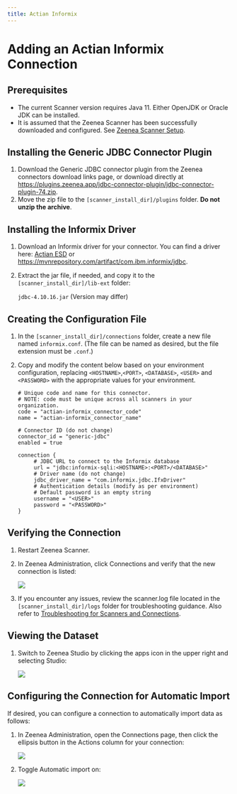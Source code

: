 ```yaml
---
title: Actian Informix
---
```

# Adding an Actian Informix Connection

## Prerequisites

* The current Scanner version requires Java 11. Either OpenJDK or Oracle JDK can be installed.
* It is assumed that the Zeenea Scanner has been successfully downloaded and configured. See [Zeenea Scanner Setup](./zeenea-scanner-setup).

## Installing the Generic JDBC Connector Plugin

1. Download the Generic JDBC connector plugin from the Zeenea connectors download links page, or download directly at https://plugins.zeenea.app/jdbc-connector-plugin/jdbc-connector-plugin-74.zip.
2. Move the zip file to the `[scanner_install_dir]/plugins` folder. **Do not unzip the archive**.

## Installing the Informix Driver

1. Download an Informix driver for your connector. You can find a driver here: [Actian ESD](https://esd.actian.com/) or https://mvnrepository.com/artifact/com.ibm.informix/jdbc. 
3. Extract the jar file, if needed, and copy it to the `[scanner_install_dir]/lib-ext` folder:

     `jdbc-4.10.16.jar` (Version may differ)

## Creating the Configuration File

1. In the `[scanner_install_dir]/connections` folder, create a new file named `informix.conf`. (The file can be named as desired, but the file extension must be `.conf`.)
2. Copy and modify the content below based on your environment configuration, replacing `<HOSTNAME>`,`<PORT>`, `<DATABASE>`, `<USER>` and `<PASSWORD>` with the appropriate values for your environment.

     ```
     # Unique code and name for this connector.
     # NOTE: code must be unique across all scanners in your organization.
     code = "actian-informix_connector_code"
     name = "actian-informix_connector_name"

     # Connector ID (do not change)
     connector_id = "generic-jdbc"
     enabled = true
     
     connection {
          # JDBC URL to connect to the Informix database
          url = "jdbc:informix-sqli:<HOSTNAME>:<PORT>/<DATABASE>"
          # Driver name (do not change)
          jdbc_driver_name = "com.informix.jdbc.IfxDriver"
          # Authentication details (modify as per environment)
          # Default password is an empty string
          username = "<USER>"
          password = "<PASSWORD>"
     }
     ```

## Verifying the Connection​

1. Restart Zeenea Scanner.
2. In Zeenea Administration, click Connections and verify that the new connection is listed:

     ![](/img/zeenea-connection-informix.png)
3. If you encounter any issues, review the scanner.log file located in the `[scanner_install_dir]/logs` folder for troubleshooting guidance. Also refer to [Troubleshooting for Scanners and Connections](./zeenea-troubleshooting).

## Viewing the Dataset​

1. Switch to Zeenea Studio by clicking the apps icon in the upper right and selecting Studio:

     ![](/img/zeenea-informix-schema.png)

## Configuring the Connection for Automatic Import​

If desired, you can configure a connection to automatically import data as follows:

1. In Zeenea Administration, open the Connections page, then click the ellipsis button in the Actions column for your connection:

     ![](/img/zeenea-informix-setup.png)
2. Toggle Automatic import on:

     ![](/img/zeenea-informix-import.png)
